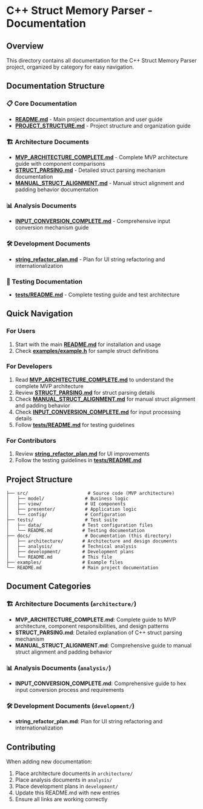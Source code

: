 # C++ Struct Memory Parser - Documentation

## Overview

This directory contains all documentation for the C++ Struct Memory Parser project, organized by category for easy navigation.

## Documentation Structure

### 📋 Core Documentation
- **[README.md](../README.md)** - Main project documentation and user guide
- **[PROJECT_STRUCTURE.md](PROJECT_STRUCTURE.md)** - Project structure and organization guide

### 🏗️ Architecture Documents
- **[MVP_ARCHITECTURE_COMPLETE.md](architecture/MVP_ARCHITECTURE_COMPLETE.md)** - Complete MVP architecture guide with component comparisons
- **[STRUCT_PARSING.md](architecture/STRUCT_PARSING.md)** - Detailed struct parsing mechanism documentation
- **[MANUAL_STRUCT_ALIGNMENT.md](architecture/MANUAL_STRUCT_ALIGNMENT.md)** - Manual struct alignment and padding behavior documentation

### 📊 Analysis Documents
- **[INPUT_CONVERSION_COMPLETE.md](analysis/INPUT_CONVERSION_COMPLETE.md)** - Comprehensive input conversion mechanism guide

### 🛠️ Development Documents
- **[string_refactor_plan.md](development/string_refactor_plan.md)** - Plan for UI string refactoring and internationalization

### 🧪 Testing Documentation
- **[tests/README.md](../tests/README.md)** - Complete testing guide and test architecture

## Quick Navigation

### For Users
1. Start with the main **[README.md](../README.md)** for installation and usage
2. Check **[examples/example.h](../examples/example.h)** for sample struct definitions

### For Developers
1. Read **[MVP_ARCHITECTURE_COMPLETE.md](architecture/MVP_ARCHITECTURE_COMPLETE.md)** to understand the complete MVP architecture
2. Review **[STRUCT_PARSING.md](architecture/STRUCT_PARSING.md)** for struct parsing details
3. Check **[MANUAL_STRUCT_ALIGNMENT.md](architecture/MANUAL_STRUCT_ALIGNMENT.md)** for manual struct alignment and padding behavior
4. Check **[INPUT_CONVERSION_COMPLETE.md](analysis/INPUT_CONVERSION_COMPLETE.md)** for input processing details
5. Follow **[tests/README.md](../tests/README.md)** for testing guidelines

### For Contributors
1. Review **[string_refactor_plan.md](development/string_refactor_plan.md)** for UI improvements
2. Follow the testing guidelines in **[tests/README.md](../tests/README.md)**

## Project Structure

```
├── src/                      # Source code (MVP architecture)
│   ├── model/               # Business logic
│   ├── view/                # UI components
│   ├── presenter/           # Application logic
│   └── config/              # Configuration
├── tests/                   # Test suite
│   ├── data/               # Test configuration files
│   └── README.md           # Testing documentation
├── docs/                    # Documentation (this directory)
│   ├── architecture/       # Architecture and design documents
│   ├── analysis/           # Technical analysis
│   ├── development/        # Development plans
│   └── README.md           # This file
├── examples/               # Example files
└── README.md               # Main project documentation
```

## Document Categories

### 🏗️ Architecture Documents (`architecture/`)
- **MVP_ARCHITECTURE_COMPLETE.md**: Complete guide to MVP architecture, component responsibilities, and design patterns
- **STRUCT_PARSING.md**: Detailed explanation of C++ struct parsing mechanism
- **MANUAL_STRUCT_ALIGNMENT.md**: Comprehensive guide to manual struct alignment and padding behavior

### 📊 Analysis Documents (`analysis/`)
- **INPUT_CONVERSION_COMPLETE.md**: Comprehensive guide to hex input conversion process and requirements

### 🛠️ Development Documents (`development/`)
- **string_refactor_plan.md**: Plan for UI string refactoring and internationalization

## Contributing

When adding new documentation:
1. Place architecture documents in `architecture/`
2. Place analysis documents in `analysis/`
3. Place development plans in `development/`
4. Update this README.md with new entries
5. Ensure all links are working correctly 